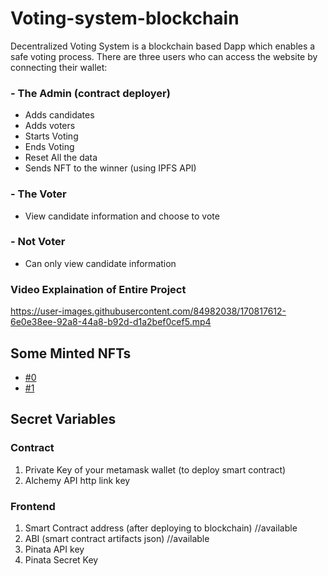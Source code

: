 # Voting-system-blockchain

Decentralized Voting System is a blockchain based Dapp which enables a safe voting process. 
There are three users who can access the website by connecting their wallet:

### - The Admin (contract deployer)
  - Adds candidates
  - Adds voters
  - Starts Voting 
  - Ends Voting
  - Reset All the data
  - Sends NFT to the winner (using IPFS API)

### - The Voter 
  - View candidate information and choose to vote

### - Not Voter
  - Can only view candidate information 

### Video Explaination of Entire Project

https://user-images.githubusercontent.com/84982038/170817612-6e0e38ee-92a8-44a8-b92d-d1a2bef0cef5.mp4


## Some Minted NFTs 

- [#0](https://testnets.opensea.io/assets/mumbai/0x585f59c9143A4E4f94eE34Bba45330b99a27f4Fe/0)
- [#1](https://testnets.opensea.io/assets/mumbai/0x585f59c9143A4E4f94eE34Bba45330b99a27f4Fe/1)


## Secret Variables

### Contract

1. Private Key of your metamask wallet (to deploy smart contract)
2. Alchemy API http link key

### Frontend

1. Smart Contract address (after deploying to blockchain)  //available
2. ABI (smart contract artifacts json)   //available
3. Pinata API key
4. Pinata Secret Key
